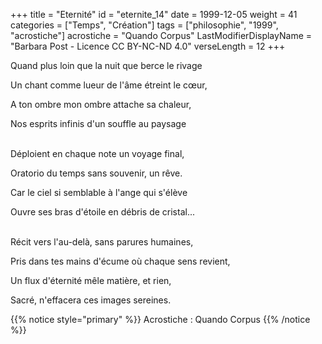 +++
title = "Eternité"
id = "eternite_14"
date = 1999-12-05
weight = 41
categories = ["Temps", "Création"]
tags = ["philosophie", "1999", "acrostiche"]
acrostiche = "Quando Corpus"
LastModifierDisplayName = "Barbara Post - Licence CC BY-NC-ND 4.0"
verseLength = 12
+++

Quand plus loin que la nuit que berce le rivage

Un chant comme lueur de l'âme étreint le cœur,

A ton ombre mon ombre attache sa chaleur,

Nos esprits infinis d'un souffle au paysage

 \
Déploient en chaque note un voyage final,

Oratorio du temps sans souvenir, un rêve.

Car le ciel si semblable à l'ange qui s'élève

Ouvre ses bras d'étoile en débris de cristal...

 \
Récit vers l'au-delà, sans parures humaines,

Pris dans tes mains d'écume où chaque sens revient,

Un flux d'éternité mêle matière, et rien,

Sacré, n'effacera ces images sereines.

{{% notice style="primary" %}}
Acrostiche : Quando Corpus
{{% /notice %}}
